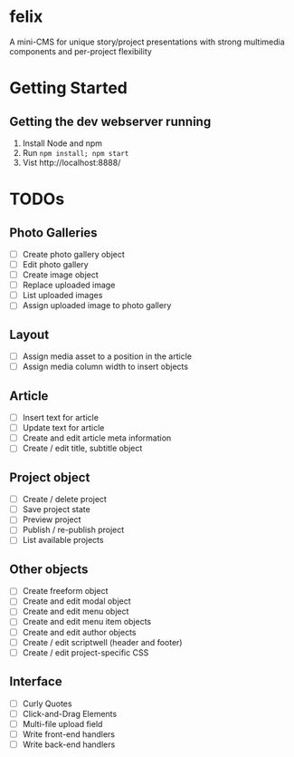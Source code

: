 # felix
A mini-CMS for unique story/project presentations with strong multimedia components and per-project flexibility

# Getting Started
## Getting the dev webserver running
1. Install Node and npm
1. Run ```npm install; npm start```
1. Vist http://localhost:8888/

# TODOs
## Photo Galleries
* [ ] Create photo gallery object
* [ ] Edit photo gallery
* [ ] Create image object
* [ ] Replace uploaded image
* [ ] List uploaded images
* [ ] Assign uploaded image to photo gallery

## Layout
* [ ] Assign media asset to a position in the article
* [ ] Assign media column width to insert objects

## Article
* [ ] Insert text for article
* [ ] Update text for article
* [ ] Create and edit article meta information
* [ ] Create / edit title, subtitle object

## Project object
* [ ] Create / delete project
* [ ] Save project state
* [ ] Preview project
* [ ] Publish / re-publish project
* [ ] List available projects

## Other objects
* [ ] Create freeform object
* [ ] Create and edit modal object
* [ ] Create and edit menu object
* [ ] Create and edit menu item objects
* [ ] Create and edit author objects
* [ ] Create / edit scriptwell (header and footer)
* [ ] Create / edit project-specific CSS

## Interface
* [ ] Curly Quotes
* [ ] Click-and-Drag Elements
* [ ] Multi-file upload field
* [ ] Write front-end handlers
* [ ] Write back-end handlers
